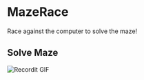 # MazeRace
Race against the computer to solve the maze!

## Solve Maze

![Recordit GIF](http://g.recordit.co/sK2apnGh6b.gif)